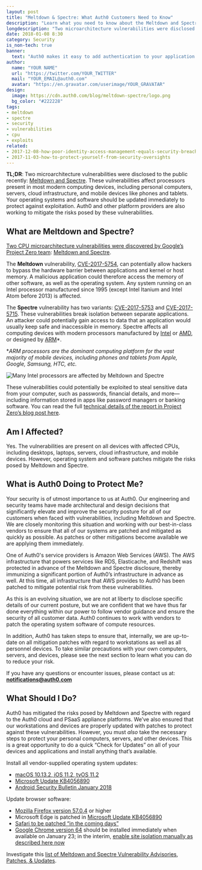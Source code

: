```yaml
---
layout: post
title: "Meltdown & Spectre: What Auth0 Customers Need to Know"
description: "Learn what you need to know about the Meltdown and Spectre vulnerabilities as an Auth0 customer, and as an individual as well."
longdescription: "Two microarchitecture vulnerabilities were disclosed to the public recently: Meltdown and Spectre. These vulnerabilities affect processors present in most modern computing devices, including personal computers, servers, cloud infrastructure, and mobile devices like phones and tablets. Learn what you need to know about these vulnerabilities as an Auth0 customer."
date: 2018-01-08 8:30
category: Security
is_non-tech: true
banner:
  text: "Auth0 makes it easy to add authentication to your application."
author:
  name: "YOUR NAME"
  url: "https://twitter.com/YOUR_TWITTER"
  mail: "YOUR_EMAIL@auth0.com"
  avatar: "https://en.gravatar.com/userimage/YOUR_GRAVATAR"
design:
  image: https://cdn.auth0.com/blog/meltdown-spectre/logo.png
  bg_color: "#222228"
tags:
- meltdown
- spectre
- security
- vulnerabilities
- cpu
- exploits
related:
- 2017-12-08-how-poor-identity-access-management-equals-security-breaches
- 2017-11-03-how-to-protect-yourself-from-security-oversights
---
```


**TL;DR**: Two microarchitecture vulnerabilities were disclosed to the public recently: [Meltdown and Spectre](https://meltdownattack.com). These vulnerabilities affect processors present in most modern computing devices, including personal computers, servers, cloud infrastructure, and mobile devices like phones and tablets. Your operating systems and software should be updated immediately to protect against exploitation. Auth0 and other platform providers are also working to mitigate the risks posed by these vulnerabilities.

## What are Meltdown and Spectre?

[Two CPU microarchitecture vulnerabilities were discovered by Google’s Project Zero team](https://security.googleblog.com/2018/01/todays-cpu-vulnerability-what-you-need.html): [Meltdown and Spectre](https://meltdownattack.com/).

The **Meltdown** vulnerability, [CVE-2017-5754](https://cve.mitre.org/cgi-bin/cvename.cgi?name=CVE-2017-5715), can potentially allow hackers to bypass the hardware barrier between applications and kernel or host memory. A malicious application could therefore access the memory of other software, as well as the operating system. Any system running on an Intel processor manufactured since 1995 (except Intel Itanium and Intel Atom before 2013) is affected.

The **Spectre** vulnerability has two variants: [CVE-2017-5753](https://cve.mitre.org/cgi-bin/cvename.cgi?name=CVE-2017-5715) and [CVE-2017-5715](https://cve.mitre.org/cgi-bin/cvename.cgi?name=CVE-2017-5715). These vulnerabilities break isolation between separate applications. An attacker could potentially gain access to data that an application would usually keep safe and inaccessible in memory. Spectre affects all computing devices with modern processors manufactured by [Intel](https://www.intel.com/content/www/us/en/products/processors.html) or [AMD](http://www.amd.com/en-us/products/processors), or designed by [ARM](https://www.arm.com/products/processors)*.

*_ARM processors are the dominant computing platform for the vast majority of mobile devices, including phones and tablets from Apple, Google, Samsung, HTC, etc._

![Many Intel processors are affected by Meltdown and Spectre](https://cdn.auth0.com/blog/meltdown-spectre/ivybridge.jpg)

These vulnerabilities could potentially be exploited to steal sensitive data from your computer, such as passwords, financial details, and more—including information stored in apps like password managers or banking software. You can read the full [technical details of the report in Project Zero’s blog post here](https://googleprojectzero.blogspot.com/2018/01/reading-privileged-memory-with-side.html).

## Am I Affected?

Yes. The vulnerabilities are present on all devices with affected CPUs, including desktops, laptops, servers, cloud infrastructure, and mobile devices. However, operating system and software patches mitigate the risks posed by Meltdown and Spectre.

## What is Auth0 Doing to Protect Me?

Your security is of utmost importance to us at Auth0. Our engineering and security teams have made architectural and design decisions that significantly elevate and improve the security posture for all of our customers when faced with vulnerabilities, including Meltdown and Spectre. We are closely monitoring this situation and working with our best-in-class vendors to ensure that all of our systems are patched and mitigated as quickly as possible. As patches or other mitigations become available we are applying them immediately.

One of Auth0's service providers is Amazon Web Services (AWS). The AWS infrastructure that powers services like RDS, Elasticache, and Redshift was protected in advance of the Meltdown and Spectre disclosure, thereby immunizing a significant portion of Auth0’s infrastructure in advance as well. At this time, all infrastructure that AWS provides to Auth0 has been patched to mitigate potential risk from these vulnerabilities. 

As this is an evolving situation, we are not at liberty to disclose specific details of our current posture, but we are confident that we have thus far done everything within our power to follow vendor guidance and ensure the security of all customer data. Auth0 continues to work with vendors to patch the operating system software of compute resources.

In addition, Auth0 has taken steps to ensure that, internally, we are up-to-date on all mitigation patches with regard to workstations as well as all personnel devices. To take similar precautions with your own computers, servers, and devices, please see the next section to learn what you can do to reduce your risk.

If you have any questions or encounter issues, please contact us at: **[notifications@auth0.com](mailto:notifications@auth0.com)**

## What Should I Do?

Auth0 has mitigated the risks posed by Meltdown and Spectre with regard to the Auth0 cloud and PSaaS appliance platforms. We’ve also ensured that our workstations and devices are properly updated with patches to protect against these vulnerabilities. However, you must _also_ take the necessary steps to protect your personal computers, servers, and other devices. This is a great opportunity to do a quick “Check for Updates” on all of your devices and applications and install anything that’s available. 

Install all vendor-supplied operating system updates:

* [macOS 10.13.2, iOS 11.2, tvOS 11.2](https://support.apple.com/en-us/HT208394)
* [Microsoft Update KB4056890](https://support.microsoft.com/en-us/help/4056890/windows-10-update-kb4056890)
* [Android Security Bulletin January 2018](https://source.android.com/security/bulletin/2018-01-01)

Update browser software:

* [Mozilla Firefox version 57.0.4](https://www.mozilla.org/en-US/security/advisories/mfsa2018-01/) or higher
* Microsoft Edge is patched in [Microsoft Update KB4056890](https://support.microsoft.com/en-us/help/4056890/windows-10-update-kb4056890)
* [Safari to be patched “in the coming days”](https://support.apple.com/en-us/HT208394)
* [Google Chrome version 64](https://support.google.com/faqs/answer/7622138#chrome) should be installed immediately when available on January 23; in the interim, [enable site isolation manually as described here now](https://support.google.com/chrome/answer/7623121)

Investigate this [list of Meltdown and Spectre Vulnerability Advisories, Patches, & Updates](https://www.bleepingcomputer.com/news/security/list-of-meltdown-and-spectre-vulnerability-advisories-patches-and-updates/).
